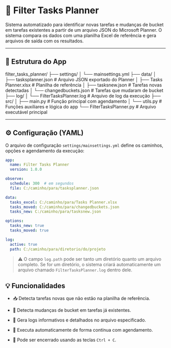# 🧠 Filter Tasks Planner

Sistema automatizado para identificar novas tarefas e mudanças de bucket em tarefas existentes a partir de um arquivo JSON do Microsoft Planner. O sistema compara os dados com uma planilha Excel de referência e gera arquivos de saída com os resultados.

---

## 📂 Estrutura do App

filter_tasks_planner/
├── settings/
│ └── mainsettings.yml
├── data/
│ ├── tasksplanner.json # Arquivo JSON exportado do Planner
│ ├── Tasks Planner.xlsx # Planilha de referência
│ ├── tasksnew.json # Tarefas novas detectadas
│ └── changedbuckets.json # Tarefas que mudaram de bucket
├── log/
│ └── FilterTasksPlanner.log # Arquivo de log da execução
├── src/
│ ├── main.py # Função principal com agendamento
│ └── utils.py # Funções auxiliares e lógica do app
└── FilterTasksPlanner.py # Arquivo executável principal


---

## ⚙️ Configuração (YAML)

O arquivo de configuração `settings/mainsettings.yml` define os caminhos, opções e agendamento da execução:

```yaml
app:
  name: Filter Tasks Planner
  version: 1.0.0

observe:
  schedule: 300  # em segundos
  file: C:/caminho/para/tasksplanner.json

data:
  tasks_excel: C:/caminho/para/Tasks Planner.xlsx
  tasks_moved: C:/caminho/para/changedbuckets.json
  tasks_new: C:/caminho/para/tasksnew.json

options:
  tasks_new: true
  tasks_moved: true

log:
  active: true
  path: C:/caminho/para/diretorio/do/projeto

```

> ⚠️ O campo `log.path` pode ser tanto um diretório quanto um arquivo completo. Se for um diretório, o sistema criará automaticamente um arquivo chamado `FilterTasksPlanner.log` dentro dele.

## 💡 Funcionalidades

- 📥 Detecta tarefas novas que não estão na planilha de referência.

- 🔁 Detecta mudanças de bucket em tarefas já existentes.

- 🧾 Gera logs informativos e detalhados no arquivo especificado.

- 🔁 Executa automaticamente de forma contínua com agendamento.

- 🛑 Pode ser encerrado usando as teclas `Ctrl + C`.